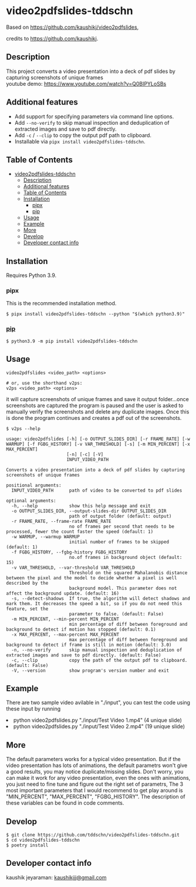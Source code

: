 # video2pdfslides-tddschn

Based on https://github.com/kaushikj/video2pdfslides,

credits to https://github.com/kaushikj.

## Description
This project converts a video presentation into a deck of pdf slides by capturing screenshots of unique frames
<br> youtube demo: https://www.youtube.com/watch?v=Q0BIPYLoSBs

## Additional features
- Add support for specifying parameters via command line options.
- Add `--no-verify` to skip manual inspection and deduplication of extracted images and save to pdf directly.
- Add `-c` / `--clip` to copy the output pdf path to clipboard.
- Installable via `pipx install video2pdfslides-tddschn`. 


## Table of Contents
- [video2pdfslides-tddschn](#video2pdfslides-tddschn)
  - [Description](#description)
  - [Additional features](#additional-features)
  - [Table of Contents](#table-of-contents)
  - [Installation](#installation)
    - [pipx](#pipx)
    - [pip](#pip)
  - [Usage](#usage)
  - [Example](#example)
  - [More](#more)
  - [Develop](#develop)
  - [Developer contact info](#developer-contact-info)

## Installation

Requires Python 3.9.

### pipx

This is the recommended installation method.

```
$ pipx install video2pdfslides-tddschn --python "$(which python3.9)"
```

### [pip](https://pypi.org/project/video2pdfslides-tddschn/)

```
$ python3.9 -m pip install video2pdfslides-tddschn
```


## Usage
```
video2pdfslides <video_path> <options>

# or, use the shorthand v2ps:
v2ps <video_path> <options>
```

it will capture screenshots of unique frames and save it output folder...once screenshots are captured the program is paused and the user is asked to manually verify the screenshots and delete any duplicate images. Once this is done the program continues and creates a pdf out of the screenshots.

```
$ v2ps --help

usage: video2pdfslides [-h] [-o OUTPUT_SLIDES_DIR] [-r FRAME_RATE] [-w WARMUP] [-f FGBG_HISTORY] [-v VAR_THRESHOLD] [-s] [-m MIN_PERCENT] [-x MAX_PERCENT]
                       [-n] [-c] [-V]
                       INPUT_VIDEO_PATH

Converts a video presentation into a deck of pdf slides by capturing screenshots of unique frames

positional arguments:
  INPUT_VIDEO_PATH      path of video to be converted to pdf slides

optional arguments:
  -h, --help            show this help message and exit
  -o OUTPUT_SLIDES_DIR, --output-slides-dir OUTPUT_SLIDES_DIR
                        path of output folder (default: output)
  -r FRAME_RATE, --frame-rate FRAME_RATE
                        no of frames per second that needs to be processed, fewer the count faster the speed (default: 1)
  -w WARMUP, --warmup WARMUP
                        initial number of frames to be skipped (default: 1)
  -f FGBG_HISTORY, --fgbg-history FGBG_HISTORY
                        no.of frames in background object (default: 15)
  -v VAR_THRESHOLD, --var-threshold VAR_THRESHOLD
                        Threshold on the squared Mahalanobis distance between the pixel and the model to decide whether a pixel is well described by the
                        background model. This parameter does not affect the background update. (default: 16)
  -s, --detect-shadows  If true, the algorithm will detect shadows and mark them. It decreases the speed a bit, so if you do not need this feature, set the
                        parameter to false. (default: False)
  -m MIN_PERCENT, --min-percent MIN_PERCENT
                        min percentage of diff between foreground and background to detect if motion has stopped (default: 0.1)
  -x MAX_PERCENT, --max-percent MAX_PERCENT
                        max percentage of diff between foreground and background to detect if frame is still in motion (default: 3.0)
  -n, --no-verify       skip manual inspection and deduplication of extracted images and save to pdf directly. (default: False)
  -c, --clip            copy the path of the output pdf to clipboard. (default: False)
  -V, --version         show program's version number and exit
```

## Example
There are two sample video avilable in "./input", you can test the code using these input by running
<li>python video2pdfslides.py "./input/Test Video 1.mp4" (4 unique slide)
<li>python video2pdfslides.py "./input/Test Video 2.mp4" (19 unique slide)


## More
The default parameters works for a typical video presentation. But if the video presentation has lots of animations, the default parametrs won't give a good results, you may notice duplicate/missing slides. Don't worry, you can make it work for any video presentation, even the ones with animations, you just need to fine tune and figure out the right set of parametrs, The 3 most important parameters that I would recommend to get play around is "MIN_PERCENT", "MAX_PERCENT", "FGBG_HISTORY". The description of these variables can be found in code comments.


## Develop

```
$ git clone https://github.com/tddschn/video2pdfslides-tddschn.git
$ cd video2pdfslides-tddschn
$ poetry install
```

## Developer contact info
kaushik jeyaraman: kaushikjjj@gmail.com
